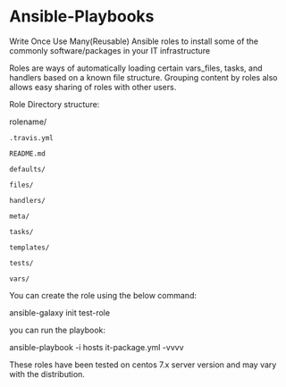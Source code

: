 # Ansible-Playbooks
Write Once Use Many(Reusable) Ansible roles to install some of the commonly software/packages in your IT infrastructure

Roles are ways of automatically loading certain vars_files, tasks, and handlers based on a known file structure. Grouping content by roles also allows easy sharing of roles with other users.

Role Directory structure:

rolename/

    .travis.yml
    
    README.md
    
    defaults/
    
    files/
    
    handlers/
    
    meta/
    
    tasks/
    
    templates/
    
    tests/
    
    vars/
        
        
You can create the role using the below command:

ansible-galaxy init test-role

you can run the playbook:

ansible-playbook -i hosts it-package.yml -vvvv

These roles have been tested on centos 7.x server version and may vary with the distribution. 
